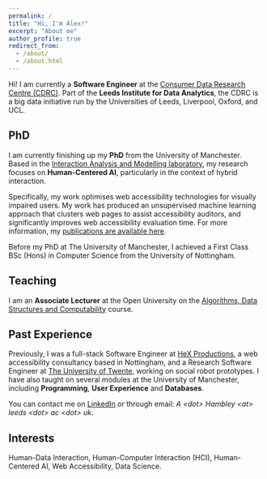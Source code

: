 ```yaml
---
permalink: /
title: "Hi, I'm Alex!"
excerpt: "About me"
author_profile: true
redirect_from: 
  - /about/
  - /about.html
---
```

Hi! I am currently a **Software Engineer** at the <a href="https://lida.leeds.ac.uk/research/consumer-data-research-centre/" target="_blank">Consumer Data Research Centre (CDRC)</a>. Part of the **Leeds Institute for Data Analytics**, the CDRC is a big data initiative run by the Universities of Leeds, Liverpool, Oxford, and UCL.

## PhD
I am currently finishing up my **PhD** from the University of Manchester. Based in the <a href="https://www.cs.manchester.ac.uk/research/facilities/iam-lab/" target="_blank">Interaction Analysis and Modelling laboratory</a>, my research focuses on **Human-Centered AI**, particularly in the context of hybrid interaction. 

Specifically, my work optimises web accessibility technologies for visually impaired users. My work has produced an unsupervised machine learning approach that clusters web pages to assist accessibility auditors, and significantly improves web accessibility evaluation time. For more information, my <a href="/publications/">publications are available here</a>.

Before my PhD at The University of Manchester, I achieved a First Class BSc (Hons) in Computer Science from the University of Nottingham.

## Teaching
I am an **Associate Lecturer** at the Open University on the <a href="https://www.open.ac.uk/courses/modules/m269" target="_blank">Algorithms, Data Structures and Computability</a> course. 

## Past Experience
Previously, I was a full-stack Software Engineer at <a href="https://www.horlix.com" target="_blank">HeX Productions</a>, a web accessibility consultancy based in Nottingham, and a Research Software Engineer at  <a href="https://www.utwente.nl/en/" target="_blank">The University of Twente</a>, working on social robot prototypes. I have also taught on several modules at the University of Manchester, including **Programming**, **User Experience** and **Databases**. 

You can contact me on <a href="https://www.linkedin.com/in/alexanderhambley/" target="_blank">LinkedIn</a> or through email: *A &lt;dot&gt; Hambley &lt;at&gt; leeds &lt;dot&gt; ac &lt;dot&gt; uk*.

## Interests
Human-Data Interaction, Human-Computer Interaction (HCI), Human-Centered AI, Web Accessibility, Data Science.